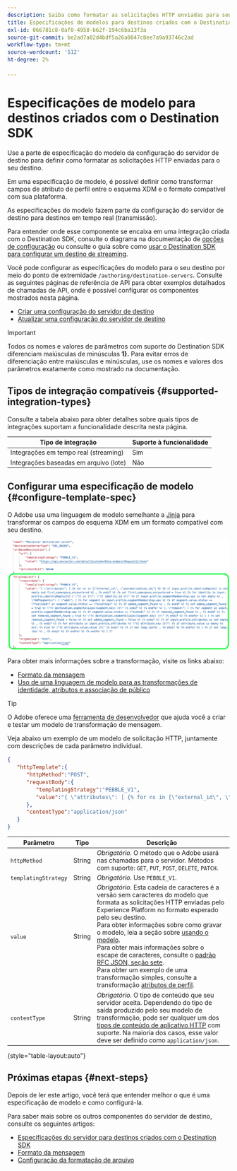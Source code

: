 ```yaml
---
description: Saiba como formatar as solicitações HTTP enviadas para seu endpoint. Use o endpoint /authoring/destination-servers para configurar as especificações dos modelos de servidor de destino no Adobe Experience Platform Destination SDK.
title: Especificações de modelos para destinos criados com o Destination SDK
exl-id: 066781c8-0af0-4958-b62f-194c6ba13f3a
source-git-commit: be2ad7a02d4bdf5a26a0847c8ee7a9a93746c2ad
workflow-type: tm+mt
source-wordcount: '512'
ht-degree: 2%

---
```


# Especificações de modelo para destinos criados com o Destination SDK

Use a parte de especificação do modelo da configuração do servidor de destino para definir como formatar as solicitações HTTP enviadas para o seu destino.

Em uma especificação de modelo, é possível definir como transformar campos de atributo de perfil entre o esquema XDM e o formato compatível com sua plataforma.

As especificações do modelo fazem parte da configuração do servidor de destino para destinos em tempo real (transmissão).

Para entender onde esse componente se encaixa em uma integração criada com o Destination SDK, consulte o diagrama na documentação de [opções de configuração](../configuration-options.md) ou consulte o guia sobre como [usar o Destination SDK para configurar um destino de streaming](../../guides/configure-destination-instructions.md#create-server-template-configuration).

Você pode configurar as especificações do modelo para o seu destino por meio do ponto de extremidade `/authoring/destination-servers`. Consulte as seguintes páginas de referência de API para obter exemplos detalhados de chamadas de API, onde é possível configurar os componentes mostrados nesta página.

* [Criar uma configuração do servidor de destino](../../authoring-api/destination-server/create-destination-server.md)
* [Atualizar uma configuração do servidor de destino](../../authoring-api/destination-server/update-destination-server.md)

>[!IMPORTANT]
>
>Todos os nomes e valores de parâmetros com suporte do Destination SDK diferenciam maiúsculas de minúsculas **1&rbrace;.** Para evitar erros de diferenciação entre maiúsculas e minúsculas, use os nomes e valores dos parâmetros exatamente como mostrado na documentação.

## Tipos de integração compatíveis {#supported-integration-types}

Consulte a tabela abaixo para obter detalhes sobre quais tipos de integrações suportam a funcionalidade descrita nesta página.

| Tipo de integração | Suporte à funcionalidade |
|---|---|
| Integrações em tempo real (streaming) | Sim |
| Integrações baseadas em arquivo (lote) | Não |

## Configurar uma especificação de modelo {#configure-template-spec}

O Adobe usa uma linguagem de modelo semelhante a [Jinja](https://jinja.palletsprojects.com/en/2.11.x/) para transformar os campos do esquema XDM em um formato compatível com seu destino.

![Configuração do modelo realçada](../../assets/functionality/destination-server/template-configuration.png)

Para obter mais informações sobre a transformação, visite os links abaixo:

* [Formato da mensagem](message-format.md)
* [Uso de uma linguagem de modelo para as transformações de identidade, atributos e associação de público](message-format.md#using-templating)

>[!TIP]
>
>O Adobe oferece uma [ferramenta de desenvolvedor](../../testing-api/streaming-destinations/create-template.md) que ajuda você a criar e testar um modelo de transformação de mensagem.

Veja abaixo um exemplo de um modelo de solicitação HTTP, juntamente com descrições de cada parâmetro individual.

```json
{
   "httpTemplate":{
      "httpMethod":"POST",
      "requestBody":{
         "templatingStrategy":"PEBBLE_V1",
         "value":"{ \"attributes\": [ {% for ns in [\"external_id\", \"yourdestination_id\"] %} {% if input.profile.identityMap[ns] is not empty and first_namespace_encountered %} , {% endif %} {% set first_namespace_encountered = true %} {% for identity in input.profile.identityMap[ns]%} { \"{{ ns }}\": \"{{ identity.id }}\" {% if input.profile.segmentMembership.ups is not empty %} , \"AEPSegments\": { \"add\": [ {% for segment in input.profile.segmentMembership.ups %} {% if segment.value.status == \"realized\" or segment.value.status == \"existing\" %} {% if added_segment_found %} , {% endif %} {% set added_segment_found = true %} \"{{ destination.segmentAliases[segment.key] }}\" {% endif %} {% endfor %} ], \"remove\": [ {% for segment in input.profile.segmentMembership.ups %} {% if segment.value.status == \"exited\" %} {% if removed_segment_found %} , {% endif %} {% set removed_segment_found = true %} \"{{ destination.segmentAliases[segment.key] }}\" {% endif %} {% endfor %} ] } {% set removed_segment_found = false %} {% set added_segment_found = false %} {% endif %} {% if input.profile.attributes is not empty %} , {% endif %} {% for attribute in input.profile.attributes %} \"{{ attribute.key }}\": {% if attribute.value is empty %} null {% else %} \"{{ attribute.value.value }}\" {% endif %} {% if not loop.last%} , {% endif %} {% endfor %} } {% if not loop.last %} , {% endif %} {% endfor %} {% endfor %} ] }"
      },
      "contentType":"application/json"
   }
}
```

| Parâmetro | Tipo | Descrição |
|---|---|---|
| `httpMethod` | String | *Obrigatório.* O método que o Adobe usará nas chamadas para o servidor. Métodos com suporte: `GET`, `PUT`, `POST`, `DELETE`, `PATCH`. |
| `templatingStrategy` | String | *Obrigatório.* Use `PEBBLE_V1`. |
| `value` | String | *Obrigatório.* Esta cadeia de caracteres é a versão sem caracteres do modelo que formata as solicitações HTTP enviadas pelo Experience Platform no formato esperado pelo seu destino. <br> Para obter informações sobre como gravar o modelo, leia a seção sobre [usando o modelo](message-format.md#using-templating). <br> Para obter mais informações sobre o escape de caracteres, consulte o [padrão RFC JSON, seção sete](https://tools.ietf.org/html/rfc8259#section-7). <br> Para obter um exemplo de uma transformação simples, consulte a transformação [atributos de perfil](message-format.md#attributes). |
| `contentType` | String | *Obrigatório.* O tipo de conteúdo que seu servidor aceita. Dependendo do tipo de saída produzido pelo seu modelo de transformação, pode ser qualquer um dos [tipos de conteúdo de aplicativo HTTP](https://www.iana.org/assignments/media-types/media-types.xhtml#application) com suporte. Na maioria dos casos, esse valor deve ser definido como `application/json`. |

{style="table-layout:auto"}

## Próximas etapas {#next-steps}

Depois de ler este artigo, você terá que entender melhor o que é uma especificação de modelo e como configurá-la.

Para saber mais sobre os outros componentes do servidor de destino, consulte os seguintes artigos:

* [Especificações do servidor para destinos criados com o Destination SDK](server-specs.md)
* [Formato da mensagem](message-format.md)
* [Configuração da formatação de arquivo](file-formatting.md)
